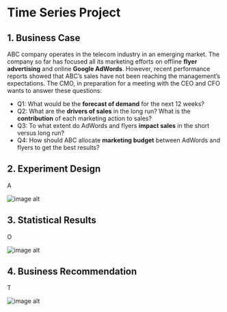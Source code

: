 # Time Series Project

## 1. Business Case

ABC company operates in the telecom industry in an emerging market. The company so far has focused all its marketing efforts on offline **flyer advertising** and online **Google AdWords**. However, recent performance reports showed that ABC’s sales have not been reaching the management’s expectations. The CMO, in preparation for a meeting with the CEO and CFO wants to answer these questions:

- Q1: What would be the **forecast of demand** for the next 12 weeks?
- Q2: What are the **drivers of sales** in the long run? What is the **contribution** of each marketing action to sales?
- Q3: To what extent do AdWords and flyers **impact sales** in the short versus long run?
- Q4: How should ABC allocate **marketing budget** between AdWords and flyers to get the best results?

## 2. Experiment Design

A

![image alt]()

## 3. Statistical Results

O

![image alt]()


## 4. Business Recommendation

T

![image alt]()

